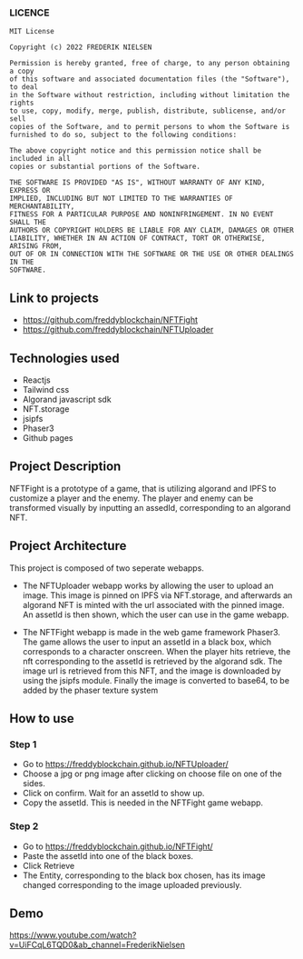 
### LICENCE
```
MIT License

Copyright (c) 2022 FREDERIK NIELSEN

Permission is hereby granted, free of charge, to any person obtaining a copy
of this software and associated documentation files (the "Software"), to deal
in the Software without restriction, including without limitation the rights
to use, copy, modify, merge, publish, distribute, sublicense, and/or sell
copies of the Software, and to permit persons to whom the Software is
furnished to do so, subject to the following conditions:

The above copyright notice and this permission notice shall be included in all
copies or substantial portions of the Software.

THE SOFTWARE IS PROVIDED "AS IS", WITHOUT WARRANTY OF ANY KIND, EXPRESS OR
IMPLIED, INCLUDING BUT NOT LIMITED TO THE WARRANTIES OF MERCHANTABILITY,
FITNESS FOR A PARTICULAR PURPOSE AND NONINFRINGEMENT. IN NO EVENT SHALL THE
AUTHORS OR COPYRIGHT HOLDERS BE LIABLE FOR ANY CLAIM, DAMAGES OR OTHER
LIABILITY, WHETHER IN AN ACTION OF CONTRACT, TORT OR OTHERWISE, ARISING FROM,
OUT OF OR IN CONNECTION WITH THE SOFTWARE OR THE USE OR OTHER DEALINGS IN THE
SOFTWARE.
```

## Link to projects 
* https://github.com/freddyblockchain/NFTFight
* https://github.com/freddyblockchain/NFTUploader

## Technologies used
* Reactjs
* Tailwind css
* Algorand javascript sdk
* NFT.storage
* jsipfs
* Phaser3 
* Github pages

## Project Description
NFTFight is a prototype of a game, that is utilizing algorand and IPFS to customize a player and the enemy.
The player and enemy can be transformed visually by inputting an assedId, corresponding to an algorand NFT.

## Project Architecture
This project is composed of two seperate webapps. 

* The NFTUploader webapp works by allowing the user to upload an
image. This image is pinned on IPFS via NFT.storage, and afterwards an algorand NFT is minted with the url
associated with the pinned image. An assetId is then shown, which the user can use in the game webapp.

* The NFTFight webapp is made in the web game framework Phaser3. The game allows the user to input an assetId
in a black box, which corresponds to a character onscreen. When the player hits retrieve, the nft corresponding
to the assetId is retrieved by the algorand sdk. The image url is retrieved from this NFT, and the image is 
downloaded by using the jsipfs module. Finally the image is converted to base64, to be added by the phaser texture
system

## How to use

### Step 1
* Go to https://freddyblockchain.github.io/NFTUploader/
* Choose a jpg or png image after clicking on choose file on one of the sides.
* Click on confirm. Wait for an assetId to show up.
* Copy the assetId. This is needed in the NFTFight game webapp.


### Step 2
* Go to https://freddyblockchain.github.io/NFTFight/
* Paste the assetId into one of the black boxes. 
* Click Retrieve
* The Entity, corresponding to the black box chosen, has its image changed corresponding to the image uploaded previously.


## Demo

https://www.youtube.com/watch?v=UiFCqL6TQD0&ab_channel=FrederikNielsen

